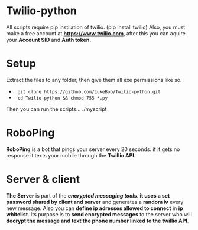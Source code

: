 # Twilio-python

All scripts require pip instilation of twilio. (pip install twilio) 
Also, you must make a free account at **https://www.twilio.com**, after this you can aquire your **Account SID** and **Auth token.**

# Setup  

Extract the files to any folder, then give them all exe permissions like so.

* ``` git clone https://github.com/LukeBob/Twilio-python.git```
* ``` cd Twilio-python && chmod 755 *.py```
 
Then you can run the scripts...   ./myscript 

# RoboPing

**RoboPing** is a bot that pings your server every 20 seconds. if it gets no response it texts your mobile through the **Twillio API**.


# Server & client

**The Server** is part of the ***encrypted messaging tools***. **it uses a set password shared by client and server** and generates a **random iv** every new message. Also you can **define ip adresses allowed to connect** in **ip whitelist**. Its purpose is to **send encrypted messages** to the server who will **decrypt the message and text the phone number linked to the twillio API**.
